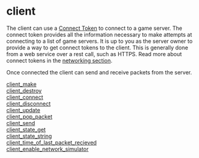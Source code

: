 # client

The client can use a [Connect Token](https://github.com/RandyGaul/cute_framework/tree/master/docs/networking/) to connect to a game server. The connect token provides all the information necessary to make attempts at connecting to a list of game servers. It is up to you as the server owner to provide a way to get connect tokens to the client. This is generally done from a web service over a rest call, such as HTTPS. Read more about connect tokens in the [networking section](https://github.com/RandyGaul/cute_framework/tree/master/docs/networking/).

Once connected the client can send and receive packets from the server.

[client_make](https://github.com/RandyGaul/cute_framework/blob/master/docs/networking/client/client_make.md)  
[client_destroy](https://github.com/RandyGaul/cute_framework/blob/master/docs/networking/client/client_destroy.md)  
[client_connect](https://github.com/RandyGaul/cute_framework/blob/master/docs/networking/client/client_connect.md)  
[client_disconnect](https://github.com/RandyGaul/cute_framework/blob/master/docs/networking/client/client_disconnect.md)  
[client_update](https://github.com/RandyGaul/cute_framework/blob/master/docs/networking/client/client_update.md)  
[client_pop_packet](https://github.com/RandyGaul/cute_framework/blob/master/docs/networking/client/client_pop_packet.md)  
[client_send](https://github.com/RandyGaul/cute_framework/blob/master/docs/networking/client/client_send.md)  
[client_state_get](https://github.com/RandyGaul/cute_framework/blob/master/docs/networking/client/client_state_get.md)  
[client_state_string](https://github.com/RandyGaul/cute_framework/blob/master/docs/networking/client/client_state_string.md)  
[client_time_of_last_packet_recieved](https://github.com/RandyGaul/cute_framework/blob/master/docs/networking/client/client_time_of_last_packet_recieved_get.md)  
[client_enable_network_simulator](https://github.com/RandyGaul/cute_framework/blob/master/docs/networking/client/client_enable_network_simulator.md)  
